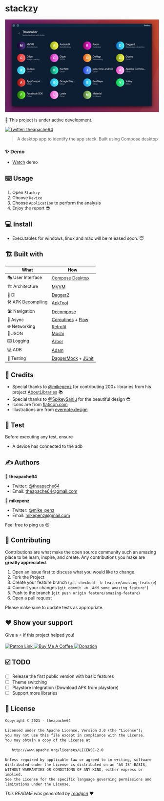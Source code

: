 # stackzy

![](screenshot.png)

👷 This project is under active development.

[comment]: <> (![latestVersion]&#40;https://img.shields.io/github/v/release/theapache64/stackzy&#41;)
<a href="https://twitter.com/theapache64" target="_blank">
<img alt="Twitter: theapache64" src="https://img.shields.io/twitter/follow/theapache64.svg?style=social" />
</a>

> A desktop app to identify the app stack. Built using Compose desktop
### ✨ Demo

- [Watch](https://www.youtube.com/watch?v=HjHQGcKxXaM&ab_channel=theapache64) demo

## ⌨️ Usage

1. Open `Stackzy`
1. Choose `Device`
1. Choose `Application` to perform the analysis
1. Enjoy the report 😎

## 💻 Install

- Executables for windows, linux and mac will be released soon. 😇

## 🏗️️ Built with

| What           	| How                    	|
|----------------	|------------------------------	|
| 🎭 User Interface 	| [Compose Desktop](https://github.com/jetbrains/compose-jb)             	|
| 🏗 Architecture   	| [MVVM](https://en.wikipedia.org/wiki/Model%E2%80%93view%E2%80%93viewmodel)                         	|
| 💉 DI             	| [Dagger2](https://github.com/google/dagger)                      	|
| 🛠️ APK Decompiling             	| [ApkTool](https://github.com/iBotPeaches/Apktool)                      	|
| 🛣️ Navigation     	| [Decompose](https://github.com/arkivanov/Decompose)                    	|
| 🌊 Async          	| [Coroutines](https://kotlinlang.org/docs/coroutines-overview.html) + [Flow](https://kotlin.github.io/kotlinx.coroutines/kotlinx-coroutines-core/kotlinx.coroutines.flow/-flow/)            	|
| 🌐 Networking     	| [Retrofit](https://github.com/square/retrofit)                     	|
| 📄 JSON           	| [Moshi](https://github.com/square/moshi)                        	|
| ⌨️ Logging        	| [Arbor](https://github.com/ToxicBakery/Arbor)                         	|
| 💻 ADB        	| [Adam](https://malinskiy.github.io/adam/)                         	|
| 🧪 Testing        	| [DaggerMock](https://github.com/fabioCollini/DaggerMock) + [JUnit](https://github.com/junit-team/junit5) 	|

## 🙇 Credits

- Special thanks to [@mikepenz](https://github.com/mikepenz) for contributing 200+ libraries from his project [AboutLibraries](https://github.com/mikepenz/AboutLibraries) 📚
- Special thanks to [@SpikeySanju](https://github.com/Spikeysanju) for the beautiful design 😎
- Icons are from [flaticon.com](https://www.flaticon.com/)
- Illustrations are from [evernote.design](https://evernote.design/categories/illustrations/)

## 🥼 Test

Before executing any test, ensure

- A device has connected to the adb

## ✍️ Authors

👤 **theapache64**

* Twitter: <a href="https://twitter.com/theapache64" target="_blank">@theapache64</a>
* Email: theapache64@gmail.com

👤 **mikepenz**

* Twitter: <a href="https://twitter.com/mike_penz" target="_blank">@mike_penz</a>
* Email: mikepenz@gmail.com

Feel free to ping us 😉

## 🤝 Contributing

Contributions are what make the open source community such an amazing place to be learn, inspire, and create. Any
contributions you make are **greatly appreciated**.

1. Open an issue first to discuss what you would like to change.
1. Fork the Project
1. Create your feature branch (`git checkout -b feature/amazing-feature`)
1. Commit your changes (`git commit -m 'Add some amazing feature'`)
1. Push to the branch (`git push origin feature/amazing-feature`)
1. Open a pull request

Please make sure to update tests as appropriate.

## ❤ Show your support

Give a ⭐️ if this project helped you!

<a href="https://www.patreon.com/theapache64">
  <img alt="Patron Link" src="https://c5.patreon.com/external/logo/become_a_patron_button@2x.png" width="160"/>
</a>

<a href="https://www.buymeacoffee.com/theapache64" target="_blank">
    <img src="https://cdn.buymeacoffee.com/buttons/v2/default-yellow.png" alt="Buy Me A Coffee" width="160">
</a>

<a href="https://www.paypal.me/theapache64" target="_blank">
    <img src="https://www.paypalobjects.com/en_US/i/btn/btn_donateCC_LG.gif" alt="Donation" width="160">
</a>

## ☑️ TODO

- [ ] Release the first public version with basic features
- [ ] Theme switching
- [ ] Playstore integration (Download APK from playstore)
- [ ] Support more libraries

## 📝 License

```
Copyright © 2021 - theapache64

Licensed under the Apache License, Version 2.0 (the "License");
you may not use this file except in compliance with the License.
You may obtain a copy of the License at

   http://www.apache.org/licenses/LICENSE-2.0

Unless required by applicable law or agreed to in writing, software
distributed under the License is distributed on an "AS IS" BASIS,
WITHOUT WARRANTIES OR CONDITIONS OF ANY KIND, either express or implied.
See the License for the specific language governing permissions and
limitations under the License.
```

_This README was generated by [readgen](https://github.com/theapache64/readgen)_ ❤